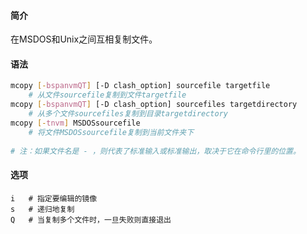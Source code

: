 #### 简介

在MSDOS和Unix之间互相复制文件。

#### 语法

```bash
mcopy [-bspanvmQT] [-D clash_option] sourcefile targetfile
	# 从文件sourcefile复制到文件targetfile
mcopy [-bspanvmQT] [-D clash_option] sourcefiles targetdirectory
	# 从多个文件sourcefiles复制到目录targetdirectory
mcopy [-tnvm] MSDOSsourcefile
	# 将文件MSDOSsourcefile复制到当前文件夹下
	
# 注：如果文件名是 - ，则代表了标准输入或标准输出，取决于它在命令行里的位置。
```

#### 选项

```
i	# 指定要编辑的镜像
s	# 递归地复制
Q	# 当复制多个文件时，一旦失败则直接退出
```

